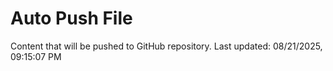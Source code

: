 # Auto Push File

Content that will be pushed to GitHub repository.
Last updated: 08/21/2025, 09:15:07 PM